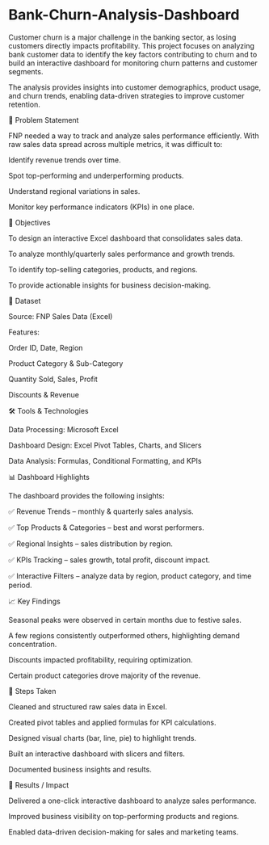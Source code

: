 # Bank-Churn-Analysis-Dashboard

Customer churn is a major challenge in the banking sector, as losing customers directly impacts profitability. This project focuses on analyzing bank customer data to identify the key factors contributing to churn and to build an interactive dashboard for monitoring churn patterns and customer segments.

The analysis provides insights into customer demographics, product usage, and churn trends, enabling data-driven strategies to improve customer retention.

🚩 Problem Statement

FNP needed a way to track and analyze sales performance efficiently. With raw sales data spread across multiple metrics, it was difficult to:

Identify revenue trends over time.

Spot top-performing and underperforming products.

Understand regional variations in sales.

Monitor key performance indicators (KPIs) in one place.

🔑 Objectives

To design an interactive Excel dashboard that consolidates sales data.

To analyze monthly/quarterly sales performance and growth trends.

To identify top-selling categories, products, and regions.

To provide actionable insights for business decision-making.

📂 Dataset

Source: FNP Sales Data (Excel)

Features:

Order ID, Date, Region

Product Category & Sub-Category

Quantity Sold, Sales, Profit

Discounts & Revenue

🛠️ Tools & Technologies

Data Processing: Microsoft Excel

Dashboard Design: Excel Pivot Tables, Charts, and Slicers

Data Analysis: Formulas, Conditional Formatting, and KPIs

📊 Dashboard Highlights

The dashboard provides the following insights:

✅ Revenue Trends – monthly & quarterly sales analysis.

✅ Top Products & Categories – best and worst performers.

✅ Regional Insights – sales distribution by region.

✅ KPIs Tracking – sales growth, total profit, discount impact.

✅ Interactive Filters – analyze data by region, product category, and time period.

📈 Key Findings

Seasonal peaks were observed in certain months due to festive sales.

A few regions consistently outperformed others, highlighting demand concentration.

Discounts impacted profitability, requiring optimization.

Certain product categories drove majority of the revenue.

🚀 Steps Taken

Cleaned and structured raw sales data in Excel.

Created pivot tables and applied formulas for KPI calculations.

Designed visual charts (bar, line, pie) to highlight trends.

Built an interactive dashboard with slicers and filters.

Documented business insights and results.

🎯 Results / Impact

Delivered a one-click interactive dashboard to analyze sales performance.

Improved business visibility on top-performing products and regions.

Enabled data-driven decision-making for sales and marketing teams.
